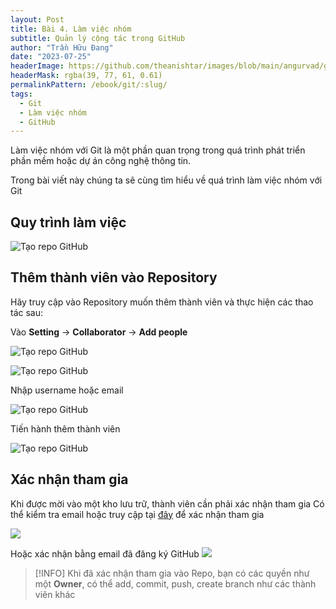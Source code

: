 ```yaml
---
layout: Post
title: Bài 4. Làm việc nhóm
subtitle: Quản lý cộng tác trong GitHub
author: "Trần Hữu Đang"
date: "2023-07-25"
headerImage: https://github.com/theanishtar/images/blob/main/angurvad/github/session4/pic4.1.png?raw=true
headerMask: rgba(39, 77, 61, 0.61)
permalinkPattern: /ebook/git/:slug/
tags:
  - Git
  - Làm việc nhóm
  - GitHub
---
```



<!-- # Bài 4 Làm việc nhóm -->

Làm việc nhóm với Git là một phần quan trọng trong quá trình phát triển phần mềm hoặc dự án công nghệ thông tin. 


Trong bài viết này chúng ta sẽ cùng tìm hiểu về quá trình làm việc nhóm với Git

## Quy trình làm việc

![Tạo repo GitHub](https://github.com/theanishtar/images/blob/main/angurvad/github/session4/pic4.1.png?raw=true)

## Thêm thành viên vào Repository

Hãy truy cập vào Repository muốn thêm thành viên và thực hiện các thao tác sau:

Vào **Setting** → **Collaborator** → **Add people**

![Tạo repo GitHub](https://github.com/theanishtar/images/blob/main/angurvad/github/session4/pic2.png?raw=true)


![Tạo repo GitHub](https://github.com/theanishtar/images/blob/main/angurvad/github/session4/pic2.2.png?raw=true)

Nhập username hoặc email

![Tạo repo GitHub](https://github.com/theanishtar/images/blob/main/angurvad/github/session4/pic2.3.png?raw=true)

Tiến hành thêm thành viên

![Tạo repo GitHub](https://github.com/theanishtar/images/blob/main/angurvad/github/session4/pic2.4.png?raw=true)

## Xác nhận tham gia

Khi được mời vào một kho lưu trữ, thành viên cần phải xác nhận tham gia
Có thể kiểm tra email hoặc truy cập tại [đây](https://github.com/notifications) để xác nhận tham gia

![](https://github.com/theanishtar/images/blob/main/angurvad/github/session4/pic3.1.png?raw=true)

Hoặc xác nhận bằng email đã đăng ký GitHub
![](https://github.com/theanishtar/images/blob/main/angurvad/github/session4/pic3.2.jpg?raw=true)

>[!INFO]
>Khi đã xác nhận tham gia vào Repo, bạn có các quyền như một **Owner**, có thể add, commit, push, create branch như các thành viên khác


